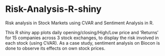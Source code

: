 # Risk-Analysis-R-shiny
Risk analysis in Stock Markets using CVAR and Sentiment Analysis in R.

This R shiny app plots daily opening/closing/High/Low price and ‘Returns’ for 15 companies across 3 stock exchanges, to display the risk involved in each stock (using CVAR).
As a case study, sentiment analysis on Biocon is done to observe its effects on own stock prices.
